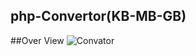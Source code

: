 ## php-Convertor(KB-MB-GB)

##Over View
![Convator](https://user-images.githubusercontent.com/60044866/102682825-94d9e400-41f6-11eb-9b37-074c611000c6.PNG)

